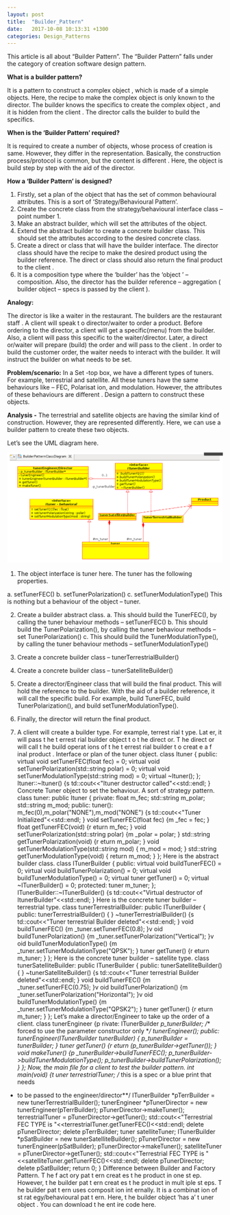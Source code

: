 ```yaml
---
layout: post
title:  "Builder_Pattern"
date:   2017-10-08 10:13:31 +1300
categories: Design_Patterns
---
```


This article is all about “Builder Pattern”. The “Builder Pattern” falls under
the category of creation software design pattern.

**What is a builder pattern?**

It is a pattern to construct a complex object , which is made of a simple
objects. Here, the recipe to make the complex object is only known to the
director. The builder knows the specifics to create the complex object , and it
is hidden from the client . The director calls the builder to build the
specifics.

**When is the ‘Builder Pattern’ required?**

It is required to create a number of objects, whose process of creation is
same. However, they differ in the representation. Basically, the construction
process/protocol is common, but the content is different . Here, the object is
build step by step with the aid of the director.

**How a ‘Builder Pattern’ is designed?**

1. Firstly, set a plan of the object that has the set of common behavioural
attributes. This is a sort of ‘Strategy/Behavioural Pattern’.
2. Create the concrete class from the strategy/behavioural interface class –
point number 1.
3. Make an abstract builder, which will set the attributes of the object.
4. Extend the abstract builder to create a concrete builder class. This should
set the attributes according to the desired concrete class.
5. Create a direct or class that will have the builder interface. The director
class should have the recipe to make the desired product using the builder
reference. The direct or class should also return the final product to the client .
6. It is a composition type where the ‘builder’ has the ‘object ’ – composition.
Also, the director has the builder reference – aggregation ( builder object –
specs is passed by the client ).

**Analogy:**

The director is like a waiter in the restaurant. The builders are the restaurant
staff . A client will speak t o director/waiter to order a product. Before ordering to the director, a client will get a specific(menu) from the builder. Also, a client will pass this specific to the waiter/director. Later, a direct or/waiter will prepare (build) the order and will pass to the client . In order to build the customer order, the waiter needs to interact with the builder. It will instruct the builder on what needs to be set.

**Problem/scenario:** In a Set -top box, we have a different types of tuners.
For example, terrestrial and satellite. All these tuners have the same
behaviours like – FEC, Polarisat ion, and modulation. However, the attributes
of these behaviours are different . Design a pattern to construct these objects.

**Analysis -** The terrestrial and satellite objects are having the similar kind of construction. However, they are represented differently. Here, we can use a
builder pattern to create these two objects.

Let’s see the UML diagram here.

<img src="/assets/img/Builder_Pattern_UML.png" alt="Builder_Pattern_UML">

1. The object interface is tuner here. The tuner has the following properties.

a. setTunerFEC()
b. setTunerPolarization()
c. setTunerModulationType()
This is nothing but a behaviour of the object – tuner.

2. Create a builder abstract class.
a. This should build the TunerFEC(), by calling the tuner behaviour methods –
setTunerFEC()
b. This should build the TunerPolarization(), by calling the tuner behaviour
methods – set TunerPolarization()
c. This should build the TunerModulationType(), by calling the tuner behaviour
methods – setTunerModulationType()

3. Create a concrete builder class – tunerTerrestrialBuilder()
4. Create a concrete builder class – tunerSatelliteBuilder()
5. Create a director/Engineer class that will build the final product. This will hold the reference to the builder. With the aid of a builder reference, it will call the specific build. For example, build TunerFEC, build
TunerPolarization(), and build setTunerModulationType().
6. Finally, the director will return the final product.
7. A client will create a builder type. For example, terrest rial t ype. Lat er, it will
pass t he t errest rial builder object t o t he direct or. T he direct or will call t he build
operat ions of t he t errest rial builder t o creat e a f inal product .
Interface or plan of the tuner object.
class Ituner
{
public:
virtual void setTunerFEC(float fec) = 0;
virtual void setTunerPolarization(std::string polar) = 0;
virtual void setTunerModulationType(std::string mod) = 0;
virtual ~Ituner();
};
Ituner::~Ituner()
{s
td::cout<<"Ituner destructor called"<<std::endl;
}
Concrete Tuner object to set the behaviour. A sort of strategy pattern.
class tuner: public Ituner
{
private:
float m_fec;
std::string m_polar;
std::string m_mod;
public:
tuner(): m_fec(0),m_polar("NONE"),m_mod("NONE")
{s
td::cout<<"Tuner Initialized"<<std::endl;
}
void setTunerFEC(float fec)
{m
_fec = fec;
}
float getTunerFEC(void)
{r
eturn m_fec;
}
void setTunerPolarization(std::string polar)
{m
_polar = polar;
}
std::string getTunerPolarization(void)
{r
eturn m_polar;
}
void setTunerModulationType(std::string mod)
{
m_mod = mod;
}
std::string getTunerModulationType(void)
{
return m_mod;
}
};
Here is the abstract builder class.
class ITunerBuilder
{
public:
virtual void buildTunerFEC() = 0;
virtual void buildTunerPolarization() = 0;
virtual void buildTunerModulationType() = 0;
virtual tuner getTuner() = 0;
virtual ~ITunerBuilder() = 0;
protected:
tuner m_tuner;
};
ITunerBuilder::~ITunerBuilder()
{s
td::cout<<"Virtual destructor of ItunerBuilder"<<std::endl;
}
Here is the concrete tuner builder – terrestrial type.
class tunerTerrestrialBuilder: public ITunerBuilder
{
public:
tunerTerrestrialBuilder()
{
}
~tunerTerrestrialBuilder()
{s
td::cout<<"Tuner terrestrial Builder deleted"<<std::endl;
}
void buildTunerFEC()
{m
_tuner.setTunerFEC(0.8);
}v
oid buildTunerPolarization()
{m
_tuner.setTunerPolarization("Vertical");
}v
oid buildTunerModulationType()
{m
_tuner.setTunerModulationType("QPSK");
}
tuner getTuner()
{r
eturn m_tuner;
}
};
Here is the concrete tuner builder – satellite type.
class tunerSatelliteBuilder: public ITunerBuilder
{
public:
tunerSatelliteBuilder()
{
}
~tunerSatelliteBuilder()
{s
td::cout<<"Tuner terrestrial Builder deleted"<<std::endl;
}
void buildTunerFEC()
{m
_tuner.setTunerFEC(0.75);
}v
oid buildTunerPolarization()
{m
_tuner.setTunerPolarization("Horizontal");
}v
oid buildTunerModulationType()
{m
_tuner.setTunerModulationType("QPSK2");
}
tuner getTuner()
{r
eturn m_tuner;
}
};
Let’s make a director/Engineer to take up the order of a client.
class tunerEngineer
{p
rivate:
ITunerBuilder *p_tunerBuilder;
/** forced to use the parameter constructor only **/
tunerEngineer();
public:
tunerEngineer(ITunerBuilder *tunerBuilder)
{
p_tunerBuilder = tunerBuilder;
}
tuner getTuner()
{r
eturn (p_tunerBuilder->getTuner());
}
void makeTuner()
{p
_tunerBuilder->buildTunerFEC();
p_tunerBuilder->buildTunerModulationType();
p_tunerBuilder->buildTunerPolarization();
}
};
Now, the main file for a client to test the builder pattern.
int main(void)
{t
uner terrestrialTuner;
/** this is a spec or a blue print that needs
* to be passed to the engineer/director**/
ITunerBuilder *pTerrBuilder = new tunerTerrestrialBuilder();
tunerEngineer *pTunerDirector = new tunerEngineer(pTerrBuilder);
pTunerDirector->makeTuner();
terrestrialTuner = pTunerDirector->getTuner();
std::cout<<"Terrestrial FEC TYPE is "<<terrestrialTuner.getTunerFEC()<<std::endl;
delete pTunerDirector;
delete pTerrBuilder;
tuner satelliteTuner;
ITunerBuilder *pSatBuilder = new tunerSatelliteBuilder();
pTunerDirector = new tunerEngineer(pSatBuilder);
pTunerDirector->makeTuner();
satelliteTuner = pTunerDirector->getTuner();
std::cout<<"Terrestrial FEC TYPE is "<<satelliteTuner.getTunerFEC()<<std::endl;
delete pTunerDirector;
delete pSatBuilder;
return 0;
}
Difference between Builder and Factory Pattern.
T he f act ory pat t ern creat es t he product in one st ep. However, t he builder
pat t ern creat es t he product in mult iple st eps. T he builder pat t ern uses
composit ion int ernally. It is a combinat ion of st rat egy/behavioural
pat t ern. Here, t he builder object ‘has a’ t uner object .
You can download t he ent ire code here.
